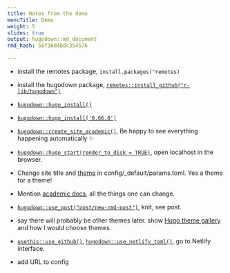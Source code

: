 ```yaml
---
title: Notes from the demo
menuTitle: Demo
weight: 5
slides: true
output: hugodown::md_document
rmd_hash: 58f36d4bdc354576

---
```


-   install the remotes package, `install.packages("remotes)`

-   install the hugodown package, [`remotes::install_github("r-lib/hugodown")`](https://remotes.r-lib.org/reference/install_github.html)

-   [`hugodown::hugo_install()`](https://rdrr.io/pkg/hugodown/man/hugo_install.html)

-   [`hugodown::hugo_install('0.66.0')`](https://rdrr.io/pkg/hugodown/man/hugo_install.html)

-   [`hugodown::create_site_academic()`](https://rdrr.io/pkg/hugodown/man/create_site_academic.html). Be happy to see everything happening automatically :sparkles:

-   [`hugodown::hugo_start(render_to_disk = TRUE)`](https://rdrr.io/pkg/hugodown/man/hugo_start.html), open localhost in the browser.

-   Change site title and [theme](https://sourcethemes.com/academic/themes/) in config/\_default/params.toml. Yes a theme for a theme!

-   Mention [academic docs](https://sourcethemes.com/academic/), all the things one can change.

-   [`hugodown::use_post("post/new-rmd-post")`](https://rdrr.io/pkg/hugodown/man/use_post.html), knit, see post.

-   say there will probably be other themes later. show [Hugo theme gallery](https://themes.gohugo.io/) and how I would choose themes.

-   [`usethis::use_github()`](https://usethis.r-lib.org/reference/use_github.html), [`hugodown::use_netlify_toml()`](https://rdrr.io/pkg/hugodown/man/use_netlify_toml.html), go to Netlify interface.

-   add URL to config

